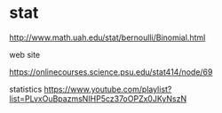 # stat
http://www.math.uah.edu/stat/bernoulli/Binomial.html

web site

https://onlinecourses.science.psu.edu/stat414/node/69

statistics 
https://www.youtube.com/playlist?list=PLvxOuBpazmsNIHP5cz37oOPZx0JKyNszN
